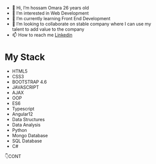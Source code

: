 - 👋 Hi, I’m hossam Omara 26 years old
- 👀 I’m interested in Web Development
- 🌱 I’m currently learning Front End Development
- 💞️ I’m looking to collaborate on stable company where I can use my talent to add value to the company
- 📫 How to reach me <a href="https://www.linkedin.com/in/hossam-omara-38790a210/" target="_blank">Linkedin</a>

<h1>My Stack</h1> 
<ul>
  <li>HTML5</li>
  <li>CSS3</li>
  <li>BOOTSTRAP 4.6</li>
  <li>JAVASCRIPT</li>
  <li>AJAX</li>
  <li>OOP</li>
  <li>ES6</li>
  <li>Typescript</li>
  <li>Angular12</li>
  <li>Data Structures</li>
  <li>Data Analysis</li>
  <li>Python</li>
  <li>Mongo Database</li>
  <li>SQL Database</li>
  <li>C#</li>
  
  
  
</ul>
👇CONT
